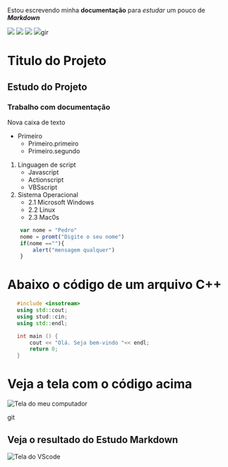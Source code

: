 Estou escrevendo minha **documentação** para *estudar* um
pouco de ***Markdown*** 

![](https://img.shields.io/badge/estudo-markdown-green)
![](https://img.shilds.io/badge/vers%C3%o-1.0.0.1-orange)
![](https://img.shilds.io/badge/script-javascript-red)
![](https://img.shields.io/badge/Gabriela-blue?logo=github&style=social)gir
# Titulo do Projeto
## Estudo do Projeto
### Trabalho com **documentação**

Nova caixa de texto
* Primeiro 
    * Primeiro.primeiro
    * Primeiro.segundo
1. Linguagen de script
     * Javascript
     * Actionscript
     * VBSscript
2. Sistema Operacional
    - 2.1 Microsoft Windows
    - 2.2 Linux
    - 2.3 Mac0s

 ``` javascript
     var nome = "Pedro"
     nome = promt("Digite o seu nome")
     if(nome ==""){
         alert("mensagem qualquer")
     }
```

# Abaixo o código de um arquivo C++

```c++
   #include <insotream>
   using std::cout;
   using stud::cin;
   using std::endl;

   int main () {
       cout << "Olá. Seja bem-vindo "<< endl;
       return 0;
   } 

```
# Veja a tela com o código acima
![Tela do meu computador](https://images.unsplash.com/photo-1488590528505-98d2b5aba04b?ixid=MnwxMjA3fDB8MHxwaG90by1wYWdlfHx8fGVufDB8fHx8&ixlib=rb-1.2.1&auto=format&fit=crop&w=1050&q=80)

git 

##  Veja o resultado do Estudo Markdown
![Tela do VScode](Capitura.png)
